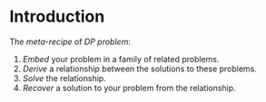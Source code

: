 # Introduction

The *meta-recipe* of *DP problem*:

1. *Embed* your problem in a family of related problems.
2. *Derive* a relationship between the solutions to these problems.
3. *Solve* the relationship.
4. *Recover* a solution to your problem from the relationship.
